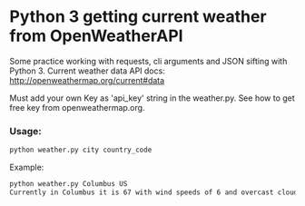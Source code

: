# Python 3 getting current weather from OpenWeatherAPI

Some practice working with requests, cli arguments and JSON sifting with Python 3. Current weather data API docs: http://openweathermap.org/current#data

Must add your own Key as 'api_key' string in the weather.py. See how to get free key from openweathermap.org.

### Usage:
```sh
python weather.py city country_code
```

Example:
```sh
python weather.py Columbus US
Currently in Columbus it is 67 with wind speeds of 6 and overcast clouds.
```
